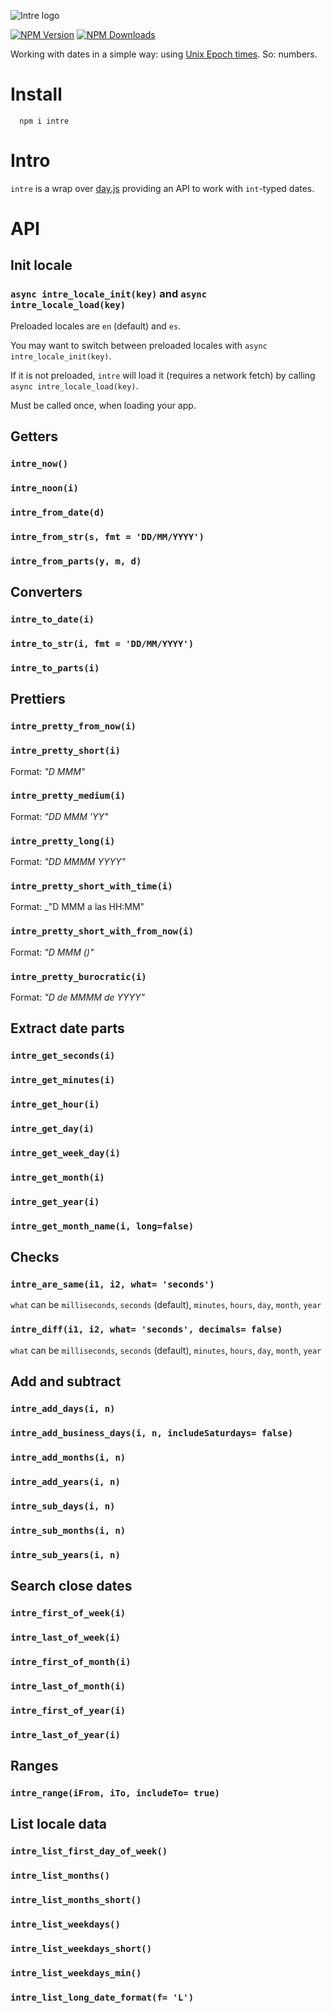 ![Intre logo](https://www.afialapis.com/os/intre/logo.png)

[![NPM Version](https://badge.fury.io/js/intre.svg)](https://www.npmjs.com/package/intre)
[![NPM Downloads](https://img.shields.io/npm/dm/intre.svg?style=flat)](https://www.npmjs.com/package/intre)

Working with dates in a simple way: using [Unix Epoch times](https://en.wikipedia.org/wiki/Unix_time). So: numbers.

# Install

```
  npm i intre
```

# Intro

`intre` is a wrap over [day.js](https://day.js.org/) providing an API to work with `int`-typed dates.


# API

## Init locale

### `async intre_locale_init(key)` and `async intre_locale_load(key)`

Preloaded locales are `en` (default) and `es`.

You may want to switch between preloaded locales with `async intre_locale_init(key)`. 

If it is not preloaded, `intre` will load it (requires a network fetch) by calling `async intre_locale_load(key)`.

Must be called once, when loading your app.

## Getters

### `intre_now()`

### `intre_noon(i)`

### `intre_from_date(d)`

### `intre_from_str(s, fmt = 'DD/MM/YYYY')`

### `intre_from_parts(y, m, d)`

## Converters

### `intre_to_date(i)`

### `intre_to_str(i, fmt = 'DD/MM/YYYY')`

### `intre_to_parts(i)`


## Prettiers

### `intre_pretty_from_now(i)`

### `intre_pretty_short(i)`

Format: _"D MMM"_

### `intre_pretty_medium(i)`

Format: _"DD MMM 'YY"_

### `intre_pretty_long(i)`
  
Format: _"DD MMMM YYYY"_

### `intre_pretty_short_with_time(i)`
  
Format: _"D MMM a las HH:MM"

### `intre_pretty_short_with_from_now(i)`
  
Format: _"D MMM (<from Now>)"_

### `intre_pretty_burocratic(i)`
  
Format: _"D de MMMM de YYYY"_


## Extract date parts

### `intre_get_seconds(i)`

### `intre_get_minutes(i)`

### `intre_get_hour(i)`

### `intre_get_day(i)`

### `intre_get_week_day(i)`

### `intre_get_month(i)`

### `intre_get_year(i)`

### `intre_get_month_name(i, long=false)`


## Checks

### `intre_are_same(i1, i2, what= 'seconds')`

`what` can be `milliseconds`, `seconds` (default), `minutes`, `hours`, `day`, `month`, `year`

### `intre_diff(i1, i2, what= 'seconds', decimals= false)`

`what` can be `milliseconds`, `seconds` (default), `minutes`, `hours`, `day`, `month`, `year`

##  Add and subtract

### `intre_add_days(i, n)`

### `intre_add_business_days(i, n, includeSaturdays= false)`

### `intre_add_months(i, n)`

### `intre_add_years(i, n)`

### `intre_sub_days(i, n)`

### `intre_sub_months(i, n)`

### `intre_sub_years(i, n)`

## Search close dates

### `intre_first_of_week(i)`

### `intre_last_of_week(i)`

### `intre_first_of_month(i)`

### `intre_last_of_month(i)`

### `intre_first_of_year(i)`

### `intre_last_of_year(i)`


## Ranges

### `intre_range(iFrom, iTo, includeTo= true)`


## List locale data


### `intre_list_first_day_of_week()`

### `intre_list_months()`

### `intre_list_months_short()`

### `intre_list_weekdays()`

### `intre_list_weekdays_short()`

### `intre_list_weekdays_min()`

### `intre_list_long_date_format(f= 'L')`
